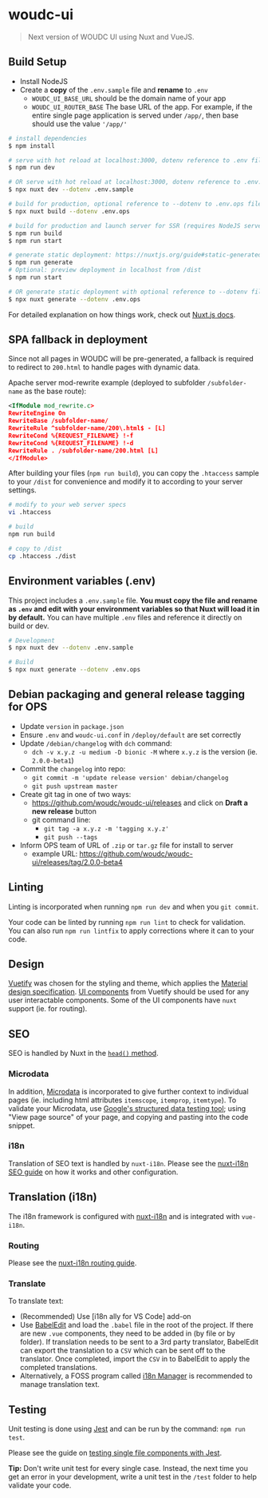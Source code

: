 # woudc-ui

> Next version of WOUDC UI using Nuxt and VueJS.

## Build Setup

- Install NodeJS
- Create a **copy** of the `.env.sample` file and **rename** to `.env`
  - `WOUDC_UI_BASE_URL` should be the domain name of your app
  - `WOUDC_UI_ROUTER_BASE` The base URL of the app. For example, if the entire single page application is served under `/app/`, then base should use the value `'/app/'`

```bash
# install dependencies
$ npm install

# serve with hot reload at localhost:3000, dotenv reference to .env file
$ npm run dev

# OR serve with hot reload at localhost:3000, dotenv reference to .env.sample file
$ npx nuxt dev --dotenv .env.sample

# build for production, optional reference to --dotenv to .env.ops file
$ npx nuxt build --dotenv .env.ops

# build for production and launch server for SSR (requires NodeJS server)
$ npm run build
$ npm run start

# generate static deployment: https://nuxtjs.org/guide#static-generated-pre-rendering-
$ npm run generate
# Optional: preview deployment in localhost from /dist
$ npm run start

# OR generate static deployment with optional reference to --dotenv file
$ npx nuxt generate --dotenv .env.ops
```

For detailed explanation on how things work, check out [Nuxt.js docs](https://nuxtjs.org).

## SPA fallback in deployment

Since not all pages in WOUDC will be pre-generated, a fallback is required to redirect to `200.html` to handle pages with dynamic data.

Apache server mod-rewrite example (deployed to subfolder `/subfolder-name` as the base route):
```xml
<IfModule mod_rewrite.c>
RewriteEngine On
RewriteBase /subfolder-name/
RewriteRule ^subfolder-name/200\.html$ - [L]
RewriteCond %{REQUEST_FILENAME} !-f
RewriteCond %{REQUEST_FILENAME} !-d
RewriteRule . /subfolder-name/200.html [L]
</IfModule>
```

After building your files (`npm run build`), you can copy the `.htaccess` sample to your `/dist` for convenience and modify it to according to your server settings.
```bash
# modify to your web server specs
vi .htaccess

# build
npm run build

# copy to /dist
cp .htaccess ./dist
```

## Environment variables (.env)

This project includes a `.env.sample` file. **You must copy the file and rename as `.env` and edit with your environment variables so that Nuxt will load it in by default.** You can have multiple `.env` files and reference it directly on build or dev.

```bash
# Development
$ npx nuxt dev --dotenv .env.sample

# Build
$ npx nuxt generate --dotenv .env.ops
```

## Debian packaging and general release tagging for OPS

- Update `version` in `package.json`
- Ensure `.env` and `woudc-ui.conf` in `/deploy/default` are set correctly 
- Update `/debian/changelog` with `dch` command:
  - `dch -v x.y.z -u medium -D bionic -M` where `x.y.z` is the version (ie. `2.0.0-beta1`)
- Commit the `changelog` into repo: 
  - `git commit -m 'update release version' debian/changelog`
  - `git push upstream master`
- Create git tag in one of two ways:
  - https://github.com/woudc/woudc-ui/releases and click on **Draft a new release** button
  - git command line:
    - `git tag -a x.y.z -m 'tagging x.y.z'`
    - `git push --tags`
- Inform OPS team of URL of `.zip` or `tar.gz` file for install to server
  - example URL: https://github.com/woudc/woudc-ui/releases/tag/2.0.0-beta4

## Linting

Linting is incorporated when running `npm run dev` and when you `git commit`.

Your code can be linted by running `npm run lint` to check for validation. You can also run `npm run lintfix` to apply corrections where it can to your code.

## Design

[Vuetify](https://vuetifyjs.com/en/introduction/why-vuetify) was chosen for the styling and theme, which applies the [Material design specification](https://material.io/design/). [UI components](https://vuetifyjs.com/en/components/api-explorer) from Vuetify should be used for any user interactable components. Some of the UI components have `nuxt` support (ie. for routing).

## SEO

SEO is handled by Nuxt in the [`head()` method](https://nuxtjs.org/api/pages-head). 

### Microdata

In addition, [Microdata](https://schema.org/docs/gs.html) is incorporated to give further context to individual pages (ie. including html attributes `itemscope`, `itemprop`, `itemtype`). To validate your Microdata, use [Google's structured data testing tool](https://search.google.com/structured-data/testing-tool); using "View page source" of your page, and copying and pasting into the code snippet.

### i18n

Translation of SEO text is handled by `nuxt-i18n`. Please see the [nuxt-i18n SEO guide](https://nuxt-community.github.io/nuxt-i18n/seo.html) on how it works and other configuration.

## Translation (i18n)

The i18n framework is configured with [nuxt-i18n](https://nuxt-community.github.io/nuxt-i18n/) and is integrated with `vue-i18n`.

### Routing

Please see the [nuxt-i18n routing guide](https://nuxt-community.github.io/nuxt-i18n/routing.html).

### Translate

To translate text:

- (Recommended) Use [i18n ally for VS Code] add-on
- Use [BabelEdit](https://www.codeandweb.com/babeledit/download) and load the `.babel` file in the root of the project. If there are new `.vue` components, they need to be added in (by file or by folder). If translation needs to be sent to a 3rd party translator, BabelEdit can export the translation to a `CSV` which can be sent off to the translator. Once completed, import the `CSV` in to BabelEdit to apply the completed translations.
- Alternatively, a FOSS program called [i18n Manager](https://github.com/gilmarsquinelato/i18n-manager) is recommended to manage translation text.

## Testing

Unit testing is done using [Jest](https://jestjs.io/docs/en/expect#content) and can be run by the command: `npm run test`.

Please see the guide on [testing single file components with Jest](https://vue-test-utils.vuejs.org/guides/#testing-single-file-components-with-jest).

**Tip:** Don't write unit test for every single case. Instead, the next time you get an error in your development, write a unit test in the `/test` folder to help validate your code.
